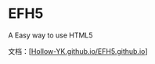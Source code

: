 # EFH5
A Easy way to use HTML5

文档：[[Hollow-YK.github.io/EFH5.github.io](https://hollow-yk.github.io/EFH5-DOC/)]
